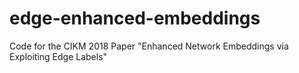 # edge-enhanced-embeddings
Code for the CIKM 2018 Paper "Enhanced Network Embeddings via Exploiting Edge Labels"
